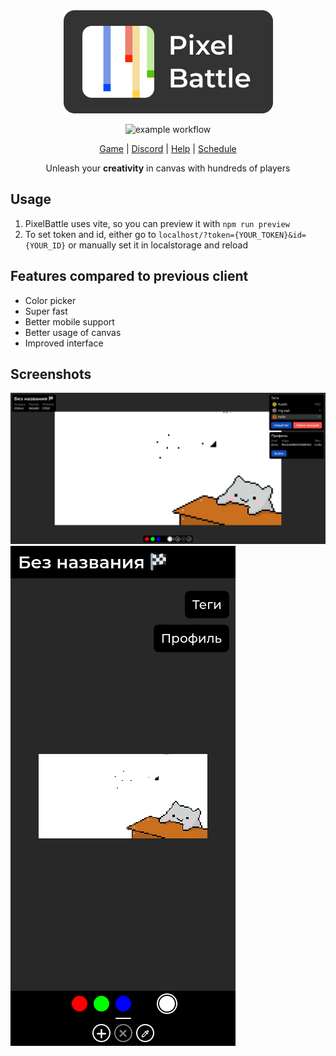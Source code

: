 <div align="center" >
<a href="https://pixelbattle.fun">
<img 
    alt="PixelBattle logo" 
    src="./docs/images/logotype.png">
</a>

<br>

![example workflow](https://github.com/mirdukkkkk/pixelbattle-frontend/actions/workflows/main.yml/badge.svg)

<a href="https://pixelbattle.fun">Game</a> |
<a href="https://discord.gg/XBPyGUv3DT">Discord</a> |
<a href="https://help.pixelbattle.fun/">Help</a> |
<a href="https://help.pixelbattle.fun/schedule">Schedule</a>


</div>
<div align="center">Unleash your <strong>creativity</strong>  in canvas with hundreds of players</div>

## Usage
1. PixelBattle uses vite, so you can preview it with `npm run preview`
2. To set token and id, either go to `localhost/?token={YOUR_TOKEN}&id={YOUR_ID}` or manually set it in localstorage and reload

## Features compared to previous client
* Color picker
* Super fast
* Better mobile support
* Better usage of canvas
* Improved interface 

## Screenshots
![desktop](./docs/images/screenshots/desktop.png)
![mobile](./docs/images/screenshots/mobile.png)